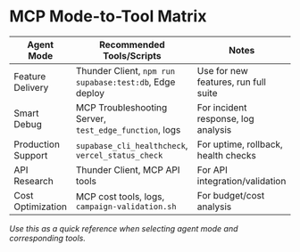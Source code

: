 # MCP Mode-to-Tool Matrix

| Agent Mode         | Recommended Tools/Scripts                               | Notes                                |
| ------------------ | ------------------------------------------------------- | ------------------------------------ |
| Feature Delivery   | Thunder Client, `npm run supabase:test:db`, Edge deploy | Use for new features, run full suite |
| Smart Debug        | MCP Troubleshooting Server, `test_edge_function`, logs  | For incident response, log analysis  |
| Production Support | `supabase_cli_healthcheck`, `vercel_status_check`       | For uptime, rollback, health checks  |
| API Research       | Thunder Client, MCP API tools                           | For API integration/validation       |
| Cost Optimization  | MCP cost tools, logs, `campaign-validation.sh`          | For budget/cost analysis             |

_Use this as a quick reference when selecting agent mode and corresponding tools._
